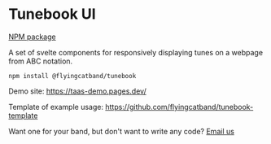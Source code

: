 # Tunebook UI

[NPM package](https://www.npmjs.com/package/@flyingcatband/tunebook)

A set of svelte components for responsively displaying tunes on a webpage from ABC notation.

```
npm install @flyingcatband/tunebook
```

Demo site: https://taas-demo.pages.dev/

Template of example usage: https://github.com/flyingcatband/tunebook-template

Want one for your band, but don't want to write any code? [Email us](mailto:web@flyingcat.dance)